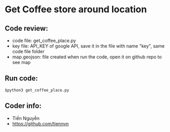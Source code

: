 # Get Coffee store around location

## Code review:
- code file: get_coffee_place.py
- key file: API_KEY of google API, save it in the file with name "key", same code file folder
- map.geojson: file created when run the code, open it on github repo to see map

## Run code:
```
$python3 get_coffee_place.py
```

## Coder info:
- Tiến Nguyễn
- https://github.com/tiennvn

